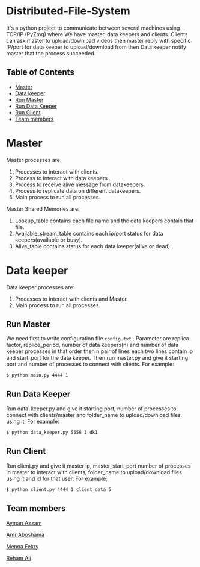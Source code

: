 # Distributed-File-System
It's a python project to communicate between several machines using TCP/IP (PyZmq) where We have master, data keepers and clients. Clients can ask master to upload/download videos then master reply with specific IP/port for data keeper to upload/download from then Data keeper notify master that the process succeeded.

## Table of Contents
- [Master](#master)
- [Data keeper](#data-keeper)
- [Run Master](#run-master)
- [Run Data Keeper](#run-data-keeper)
- [Run Client](#run-client)
- [Team members](#team-members)

# Master
Master processes are:
  1. Processes to interact with clients.
  2. Process to interact with data keepers.
  3. Process to receive alive message from datakeepers.
  4. Process to replicate data on different datakeepers.
  5. Main process to run all processes.

Master Shared Memories are:
  1. Lookup_table contains each file name and the data keepers contain that file.
  2. Available_stream_table contains each ip/port status for data keepers(available or busy).
  3. Alive_table contains status for each data keeper(alive or dead).

# Data keeper
Data keeper processes are:
  1. Processes to interact with clients and Master.
  2. Main process to run all processes.

## Run Master
We need first to write configuration file `config.txt` . Parameter are replica factor, replice_period, number of data keepers(n) and number of data keeper processes in that order then n pair of lines each two lines contain ip and start_port for the data keeper. Then run master.py and give it starting port and number of processes to connect with clients. For example:
```sh
$ python main.py 4444 1
```

## Run Data Keeper
Run data-keeper.py and give it starting port, number of processes to connect with clients/master and folder_name to upload/download files using it. For example:
```sh
$ python data_keeper.py 5556 3 dk1
```

## Run Client
Run client.py and give it master ip, master_start_port number of processes in master to interact with clients, folder_name to upload/download files using it and id for that user. For example:
```sh
$ python client.py 4444 1 client_data 6
```

## Team members
[Ayman Azzam](https://github.com/AymanAzzam)

[Amr Aboshama](https://github.com/Amr-Aboshama)

[Menna Fekry](https://github.com/MennaFekry)

[Reham Ali](https://github.com/rehamaali)
